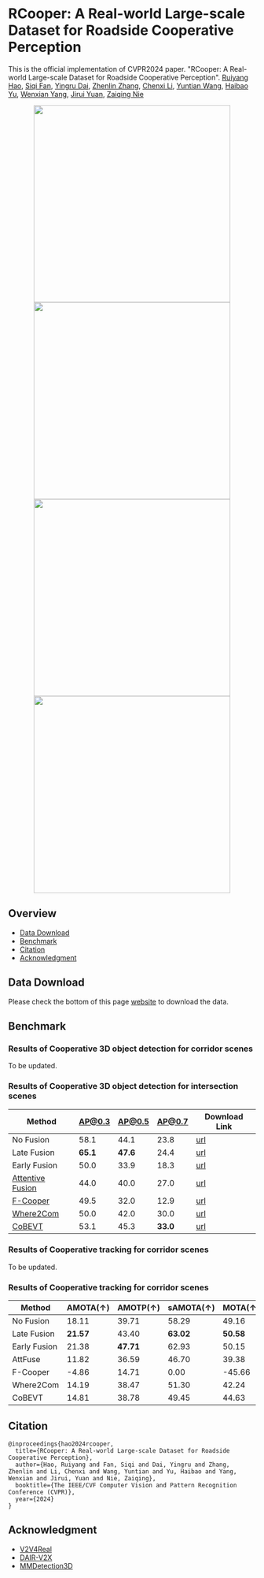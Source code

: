 # RCooper: A Real-world Large-scale Dataset for Roadside Cooperative Perception
<!-- [![website](https://img.shields.io/badge/Website-Explore%20Now-blueviolet?style=flat&logo=google-chrome)](https://research.seas.ucla.edu/mobility-lab/v2v4real/)
[![paper](https://img.shields.io/badge/arXiv-Paper-<COLOR>.svg)](https://arxiv.org/pdf/2303.07601.pdf)
[![supplement](https://img.shields.io/badge/Supplementary-Material-red)](https://arxiv.org/pdf/2303.07601.pdf)
[![video](https://img.shields.io/badge/Video-Presentation-F9D371)]() -->


This is the official implementation of CVPR2024 paper. "RCooper: A Real-world Large-scale Dataset for Roadside Cooperative Perception".
[Ruiyang Hao](https://ry-hao.top/),  [Siqi Fan](https://leofansq.github.io/), [Yingru Dai](https://dblp.org/pid/350/9258.html), [Zhenlin Zhang](https://www.linkedin.com/in/zhenlinzhangtim/), [Chenxi Li](),  [Yuntian Wang](), [Haibao Yu](https://scholar.google.com/citations?user=JW4F5HoAAAAJ), [Wenxian Yang](https://scholar.google.com/citations?user=Kiz73xwAAAAJ), [Jirui Yuan](https://air.tsinghua.edu.cn/en/info/1012/1219.htm), [Zaiqing Nie](https://air.tsinghua.edu.cn/en/info/1046/1192.htm)

<p style="text-align:center">
<img src="assets/demo/dataset_demo1.gif" width="400" alt="" class="img-responsive">
<img src="assets/demo/dataset_demo2.gif" width="400" alt="" class="img-responsive"></br>
<img src="assets/demo/dataset_demo3.gif" width="400" alt="" class="img-responsive">
<img src="assets/demo/dataset_demo4.gif" width="400" alt="" class="img-responsive">
</p>

## Overview
- [Data Download](#data-download)
- [Benchmark](#benchmark)
- [Citation](#citation)
- [Acknowledgment](#known-issues)

## Data Download
Please check the bottom of this page [website](https://www.t3caic.com/qingzhen/) to download the data.

<!-- After downloading the data, please put the data in the following structure: -->
<!-- ```shell
├── v2v4real
│   ├── train
|      |── testoutput_CAV_data_2022-03-15-09-54-40_1
│   ├── validate
│   ├── test
``` -->

<!-- 
## Devkit setup
To be supplemented.
 -->

<!-- 
## Quick Start
To be supplemented. -->

## Benchmark
### Results of Cooperative 3D object detection for corridor scenes
To be updated.
<!-- | Method       | AP@0.3 | AP@0.5 | AP@0.7 | Download Link|
|--------------|----------------|----------------|--------------|--------------|
| No Fusion    | 58.1 | 44.1 | 23.8          |    [url]()   |
| Late Fusion  | **65.1** | **47.6** | 24.4         |      [url]()     |
| Early Fusion | 50.0 | 33.9 | 18.3       |       [url]()     |
| [Attentive Fusion](https://arxiv.org/abs/2109.07644)     | 44.0 | 40.0 | 27.0     |  [url]() |
| [F-Cooper](https://arxiv.org/abs/1909.06459)             | 49.5 | 32.0 | 12.9     |  [url]() |
| [Where2Com](https://arxiv.org/abs/2209.12836)            | 50.0 | 42.0 | 30.0     |  [url]() |
| [CoBEVT](https://arxiv.org/abs/2207.02202)               | 53.1 | 45.3 | **33.0**  | [url]() | -->

### Results of Cooperative 3D object detection for intersection scenes
| Method       | AP@0.3 | AP@0.5 | AP@0.7 | Download Link|
|--------------|----------------|----------------|--------------|--------------|
| No Fusion    | 58.1 | 44.1 | 23.8          |    [url]()   |
| Late Fusion  | **65.1** | **47.6** | 24.4         |      [url]()     |
| Early Fusion | 50.0 | 33.9 | 18.3       |       [url]()     |
| [Attentive Fusion](https://arxiv.org/abs/2109.07644)     | 44.0 | 40.0 | 27.0     |  [url]() |
| [F-Cooper](https://arxiv.org/abs/1909.06459)             | 49.5 | 32.0 | 12.9     |  [url]() |
| [Where2Com](https://arxiv.org/abs/2209.12836)            | 50.0 | 42.0 | 30.0     |  [url]() |
| [CoBEVT](https://arxiv.org/abs/2207.02202)               | 53.1 | 45.3 | **33.0**  | [url]() |

### Results of Cooperative tracking for corridor scenes
To be updated.
<!-- | Method       | AMOTA(↑) | AMOTP(↑) | sAMOTA(↑) | MOTA(↑)  | MT(↑)    | ML(↓)    |
|--------------|----------|----------|-----------|----------|----------|----------|
| No Fusion    | 18.11    | 39.71    | 58.29     | 49.16    | 35.32    | 41.64    |
| Late Fusion  | **21.57**    | 43.40    | **63.02**     | **50.58**    | **42.75**    | **34.20**    |
| Early Fusion | 21.38    | **47.71**    | 62.93     | 50.15    | 36.80    | 42.75    |
| AttFuse      | 11.82    | 36.59    | 46.70     | 39.38    | 29.00    | 53.90    |
| F-Cooper     | -4.86    | 14.71    | 0.00      | -45.66   | 11.52    | 50.56    |
| Where2Com    | 14.19    | 38.47    | 51.30     | 42.24    | 29.00    | 45.72    |
| CoBEVT       | 14.81    | 38.78    | 49.45     | 44.63    | 33.83    | 35.69    | -->

### Results of Cooperative tracking for corridor scenes
| Method       | AMOTA(↑) | AMOTP(↑) | sAMOTA(↑) | MOTA(↑)  | MT(↑)    | ML(↓)    |
|--------------|----------|----------|-----------|----------|----------|----------|
| No Fusion    | 18.11    | 39.71    | 58.29     | 49.16    | 35.32    | 41.64    |
| Late Fusion  | **21.57**    | 43.40    | **63.02**     | **50.58**    | **42.75**    | **34.20**    |
| Early Fusion | 21.38    | **47.71**    | 62.93     | 50.15    | 36.80    | 42.75    |
| AttFuse      | 11.82    | 36.59    | 46.70     | 39.38    | 29.00    | 53.90    |
| F-Cooper     | -4.86    | 14.71    | 0.00      | -45.66   | 11.52    | 50.56    |
| Where2Com    | 14.19    | 38.47    | 51.30     | 42.24    | 29.00    | 45.72    |
| CoBEVT       | 14.81    | 38.78    | 49.45     | 44.63    | 33.83    | 35.69    |

## Citation
```shell
@inproceedings{hao2024rcooper,
  title={RCooper: A Real-world Large-scale Dataset for Roadside Cooperative Perception},
  author={Hao, Ruiyang and Fan, Siqi and Dai, Yingru and Zhang, Zhenlin and Li, Chenxi and Wang, Yuntian and Yu, Haibao and Yang, Wenxian and Jirui, Yuan and Nie, Zaiqing},
  booktitle={The IEEE/CVF Computer Vision and Pattern Recognition Conference (CVPR)},
  year={2024}
}
```

## Acknowledgment
- [V2V4Real](https://github.com/ucla-mobility/V2V4Real)
- [DAIR-V2X](https://github.com/AIR-THU/DAIR-V2X)
- [MMDetection3D](https://github.com/open-mmlab/mmdetection3d)
